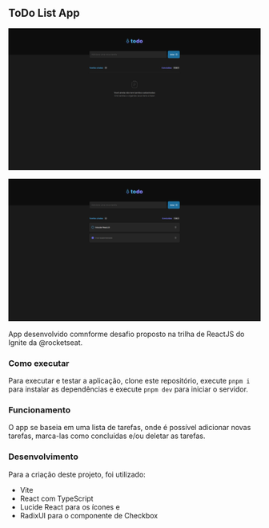 ## ToDo List App

![Clique para ver a imagem do projeto](https://raw.githubusercontent.com/dihnauer/ignite-reactjs-desafio-01/main/src/assets/app-preview.png)

![Clique para ver a imagem do projeto](https://raw.githubusercontent.com/dihnauer/ignite-reactjs-desafio-01/main/src/assets/app-in-use-preview.png)

App desenvolvido comnforme desafio proposto na trilha de ReactJS do Ignite da @rocketseat.

### Como executar

Para executar e testar a aplicação, clone este repositório, execute ``pnpm i`` para instalar as dependências e execute ``pnpm dev`` para iniciar o servidor.

### Funcionamento

O app se baseia em uma lista de tarefas, onde é possível adicionar novas tarefas, marca-las como concluídas e/ou deletar as tarefas.

### Desenvolvimento

Para a criação deste projeto, foi utilizado:

- Vite
- React com TypeScript
- Lucide React para os ícones e
- RadixUI para o componente de Checkbox
